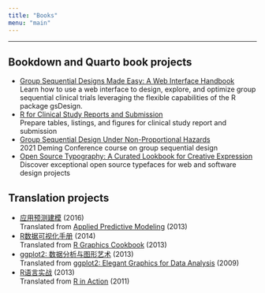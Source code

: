 ```yaml
---
title: "Books"
menu: "main"
---
```


*  *  *  *

## Bookdown and Quarto book projects

- [Group Sequential Designs Made Easy: A Web Interface Handbook](https://keaven.github.io/gsd-shiny/)\
  Learn how to use a web interface to design, explore, and optimize
  group sequential clinical trials leveraging the flexible capabilities of
  the R package gsDesign.
- [R for Clinical Study Reports and Submission](https://r4csr.org/)\
  Prepare tables, listings, and figures for clinical study report and submission
- [Group Sequential Design Under Non-Proportional Hazards](https://keaven.github.io/gsd-deming/)\
  2021 Deming Conference course on group sequential design
- [Open Source Typography: A Curated Lookbook for Creative Expression](https://nanx.me/ost/)\
  Discover exceptional open source typefaces for web and software design projects

## Translation projects

- [应用预测建模](https://book.douban.com/subject/26800150/) (2016)\
  Translated from [Applied Predictive Modeling](http://appliedpredictivemodeling.com/) (2013)
- [R数据可视化手册](https://book.douban.com/subject/25873705/) (2014)\
  Translated from [R Graphics Cookbook](https://r-graphics.org/) (2013)
- [ggplot2: 数据分析与图形艺术](https://book.douban.com/subject/24527091/) (2013)\
  Translated from [ggplot2: Elegant Graphics for Data Analysis](https://ggplot2-book.org/) (2009)
- [R语言实战](https://book.douban.com/subject/20382244/) (2013)\
  Translated from [R in Action](https://www.manning.com/books/r-in-action) (2011)

<style>
.markdown ul {
  list-style: none;
  padding-left: 2.5ch;
  border-left: 1px solid var(--tw-prose-hr);
  margin-left: 3ch;
  line-height: 1.875rem;
}

.markdown ul li a:first-child {
  font-family: var(--tw-prose-font-sans-serif);
  font-feature-settings: normal;
  font-weight: 550;
  font-size: 1.0625rem;
}

.markdown ul li {
  color: var(--tw-prose-captions);
  font-size: 1rem;
  padding: 0.5rem 0;
}
</style>
